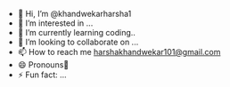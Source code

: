 - 👋 Hi, I’m @khandwekarharsha1
- 👀 I’m interested in ...
- 🌱 I’m currently learning coding..
- 💞️ I’m looking to collaborate on ...
- 📫 How to reach me harshakhandwekar101@gmail.com
- 😄 Pronouns📸
- ⚡ Fun fact: ...

<!---
khandwekarharsha1/khandwekarharsha1 is a ✨ special ✨ repository because its `README.md` (this file) appears on your GitHub profile.
You can click the Preview link to take a look at your changes.
--->
